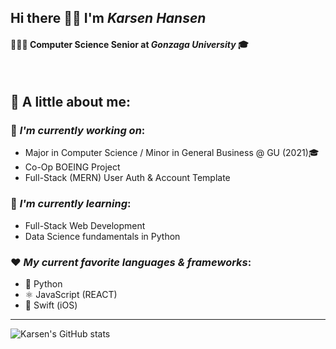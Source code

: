 ## Hi there 👋🏼 I'm *Karsen Hansen*
#### 👨🏼‍💻 Computer Science Senior at *Gonzaga University* 🎓

<br>


🔎 A little about me:  
--


### 🔭 *I'm currently working on*:
- Major in Computer Science / Minor in General Business @ GU (2021)🎓
- Co-Op BOEING Project
- Full-Stack (MERN) User Auth & Account Template


### 🌱 *I'm currently learning*: 
- Full-Stack Web Development
- Data Science fundamentals in Python


### ❤️ *My current favorite languages & frameworks*:
- 🐍 Python 
- ⚛️ JavaScript (REACT)
- 🦅 Swift (iOS) 

----

![Karsen's GitHub stats](https://github-readme-stats.vercel.app/api?username=Karsenh&show_icons=true&theme=dracula)

